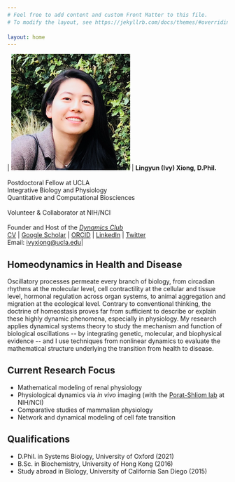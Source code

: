 ```yaml
---
# Feel free to add content and custom Front Matter to this file.
# To modify the layout, see https://jekyllrb.com/docs/themes/#overriding-theme-defaults

layout: home
---
```


| ![profile](/images/profile_ivy.png) | **Lingyun (Ivy) Xiong, D.Phil.** <br /><br /> Postdoctoral Fellow at UCLA <br /> Integrative Biology and Physiology <br /> Quantitative and Computational Biosciences <br /><br /> Volunteer & Collaborator at NIH/NCI <br /><br /> Founder and Host of the [*Dynamics Club*](https://lingyunxiong.github.io/DynamicsClub/) <br /> [CV](https://drive.google.com/file/d/1DLcHmpZhnHa_c-YXbUcfnE1o4IdZCYJj/view?usp=share_link) \| [Google Scholar](https://scholar.google.com/citations?user=q0Z3EMMAAAAJ&hl) \| [ORCID](https://orcid.org/0000-0003-4594-4120) \| [LinkedIn](https://www.linkedin.com/in/lingyun-xiong/) \| [Twitter](https://twitter.com/ivy_lxiong) <br /> Email: [ivyxiong@ucla.edu](mailto:ivyxiong@ucla.edu)|

## **Homeodynamics in Health and Disease**

Oscillatory processes permeate every branch of biology, from circadian rhythms at the molecular level, cell contractility at the cellular and tissue level, hormonal regulation across organ systems, to animal aggregation and migration at the ecological level. Contrary to conventional thinking, the doctrine of homeostasis proves far from sufficient to describe or explain these highly dynamic phenomena, especially in physiology. My research applies dynamical systems theory to study the mechanism and function of biological oscillations -- by integrating genetic, molecular, and biophysical evidence -- and I use techniques from nonlinear dynamics to evaluate the mathematical structure underlying the transition from health to disease.

## **Current Research Focus**
- Mathematical modeling of renal physiology
- Physiological dynamics via *in vivo* imaging (with the [Porat-Shliom lab](https://ccr.cancer.gov/staff-directory/natalie-porat-shliom#team) at NIH/NCI)
- Comparative studies of mammalian physiology
- Network and dynamical modeling of cell fate transition 

## **Qualifications** 
* D.Phil. in Systems Biology, University of Oxford (2021)
* B.Sc. in Biochemistry, University of Hong Kong (2016) 
* Study abroad in Biology, University of California San Diego (2015)


